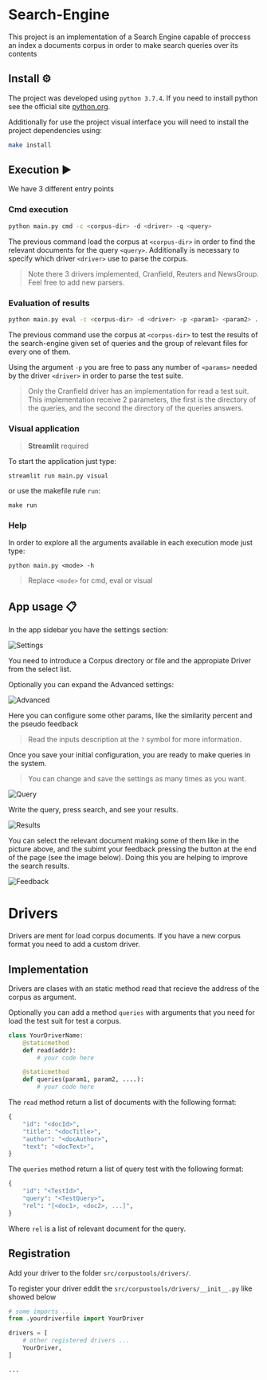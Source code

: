 # Search-Engine

This project is an implementation of a Search Engine capable of proccess an index a documents corpus
in order to make search queries over its contents

## Install ⚙️
The project was developed using `python 3.7.4`. If you need to install python see the official site [python.org](https://www.python.org/downloads).

Additionally for use the project visual interface you will need to install the project dependencies using:
```bash
make install
```

## Execution ▶️
We have 3 different entry points

### Cmd execution
```bash
python main.py cmd -c <corpus-dir> -d <driver> -q <query>
```
The previous command load the corpus at `<corpus-dir>` in order to find the relevant documents for the query `<query>`. Additionally is necessary to specify which driver `<driver>` use to parse the corpus.

> Note there 3 drivers implemented, Cranfield, Reuters and NewsGroup. Feel free to add new parsers.

### Evaluation of results
```bash
python main.py eval -c <corpus-dir> -d <driver> -p <param1> <param2> ...
```
The previous command use the corpus at `<corpus-dir>` to test the results of the search-engine given set of queries and the group of relevant files for every one of them. 

Using the argument `-p` you are free to pass any number of `<params>` needed by the driver `<driver>` in order to parse the test suite.

> Only the Cranfield driver has an implementation for read a test suit. This implementation receive 2 parameters, the first is the directory of the queries, and the second the directory of the queries answers.

### Visual application
> **Streamlit** required

To start the application just type:
```
streamlit run main.py visual
```
or use the makefile rule `run`:
```
make run
```
### Help
In order to explore all the arguments available in each execution mode just type:
```
python main.py <mode> -h
```
> Replace `<mode>` for cmd, eval or visual

## App usage 📋
In the app sidebar you have the settings section:

![Settings](./images/settings.png)

You need to introduce a Corpus directory or file and the appropiate Driver from the select list.

Optionally you can expand the Advanced settings:

![Advanced](./images/advanced.png)

Here you can configure some other params, like the similarity percent and the pseudo feedback

> Read the inputs description at the `?` symbol for more information.

Once you save your initial configuration, you are ready to make queries in the system.

> You can change and save the settings as many times as you want.

![Query](./images/empty.png)

Write the query, press search, and see your results.

![Results](./images/query.png)

You can select the relevant document making some of them like in the picture above, and the subimt your feedback pressing the button at the end of the page (see the image below). Doing this you are helping to improve the search results.

![Feedback](./images/submit.png)

# Drivers

Drivers are ment for load corpus documents. If you have a new corpus format
you need to add a custom driver.

## Implementation

Drivers are clases with an static method read that recieve the address of the 
corpus as argument.

Optionally you can add a method `queries` with arguments that you need for load
the test suit for test a corpus.

```python
class YourDriverName:
    @staticmethod
    def read(addr):
        # your code here

    @staticmethod
    def queries(param1, param2, ....):
        # your code here
```

The `read` method return a list of documents with the following format:

```python
{
    "id": "<docId>",
    "title": "<docTitle>",
    "author": "<docAuthor>",
    "text": "<docText>",
}
```

The `queries` method return a list of query test with the following format:

```python
{
    "id": "<TestId>",
    "query": "<TestQuery>", 
    "rel": "[<doc1>, <doc2>, ...]",
}
```
Where `rel` is a list of relevant document for the query.

## Registration

Add your driver to the folder `src/corpustools/drivers/`.

To register your driver eddit the `src/corpustools/drivers/__init__.py` like showed below

```python
# some imports ...
from .yourdriverfile import YourDriver

drivers = [
    # other registered drivers ...
    YourDriver,
]

...
```
